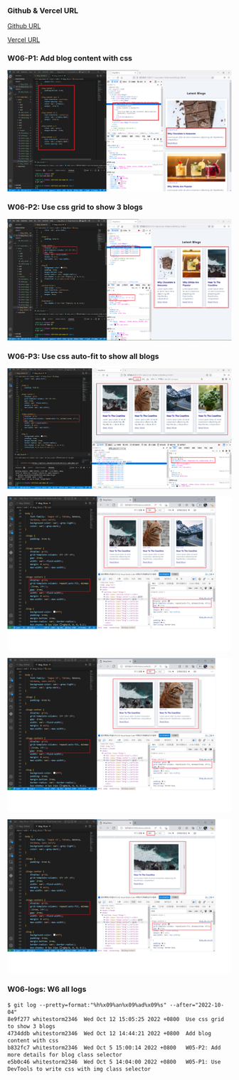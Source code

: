 ### Github & Vercel URL

[Github URL](https://github.com/whitestorm2346/1111-web-demo-18)

[Vercel URL](https://1111-web-demo-18-m55w.vercel.app/)

### W06-P1: Add blog content with css

![](w06-p1.png)

### W06-P2: Use css grid to show 3 blogs

![](w06-p2.png)

### W06-P3: Use css auto-fit to show all blogs

![](w06-p3-1.png)

![](w06-p3-2.png)

![](w06-p3-3.png)

![](w06-p3-4.png)

### W06-logs: W6 all logs

```
$ git log --pretty=format:"%h%x09%an%x09%ad%x09%s" --after="2022-10-04"
8e9f277 whitestorm2346  Wed Oct 12 15:05:25 2022 +0800  Use css grid to show 3 blogs
4734ddb whitestorm2346  Wed Oct 12 14:44:21 2022 +0800  Add blog content with css
b832fc7 whitestorm2346  Wed Oct 5 15:00:14 2022 +0800   W05-P2: Add more details for blog class selector
e5b0c46 whitestorm2346  Wed Oct 5 14:04:00 2022 +0800   W05-P1: Use DevTools to write css with img class selector
```
